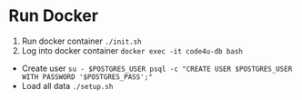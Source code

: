 # Run Docker
1. Run docker container `./init.sh`
2. Log into docker container `docker exec -it code4u-db bash`


- Create user `su - $POSTGRES_USER psql -c "CREATE USER $POSTGRES_USER WITH PASSWORD '$POSTGRES_PASS';"`
- Load all data `./setup.sh`
